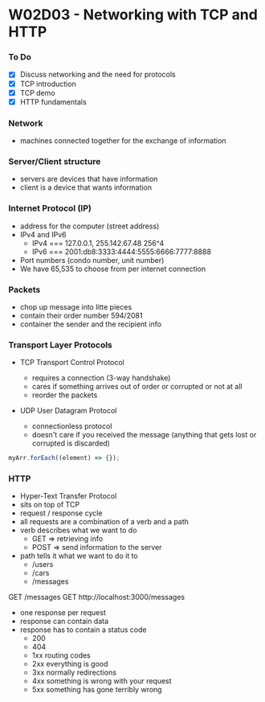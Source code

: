 # W02D03 - Networking with TCP and HTTP

### To Do
- [x] Discuss networking and the need for protocols
- [x] TCP introduction
- [x] TCP demo
- [x] HTTP fundamentals

### Network
* machines connected together for the exchange of information

### Server/Client structure
* servers are devices that have information
* client is a device that wants information

### Internet Protocol (IP)
* address for the computer (street address)
* IPv4 and IPv6
  * IPv4 === 127.0.0.1, 255.142.67.48 256^4
  * IPv6 === 2001:db8:3333:4444:5555:6666:7777:8888
* Port numbers (condo number, unit number)
* We have 65,535 to choose from per internet connection

### Packets
* chop up message into litte pieces
* contain their order number 594/2081
* container the sender and the recipient info

### Transport Layer Protocols
* TCP Transport Control Protocol
  * requires a connection (3-way handshake)
  * cares if something arrives out of order or corrupted or not at all
  * reorder the packets

* UDP User Datagram Protocol
  * connectionless protocol
  * doesn't care if you received the message (anything that gets lost or corrupted is discarded)

```js
myArr.forEach((element) => {});
```

### HTTP
* Hyper-Text Transfer Protocol
* sits on top of TCP
* request / response cycle
* all requests are a combination of a verb and a path
* verb describes what we want to do
  * GET   => retrieving info
  * POST  => send information to the server
* path tells it what we want to do it to
  * /users
  * /cars
  * /messages

GET /messages
GET http://localhost:3000/messages

* one response per request
* response can contain data
* response has to contain a status code
  * 200
  * 404
  * 1xx routing codes
  * 2xx everything is good
  * 3xx normally redirections
  * 4xx something is wrong with your request
  * 5xx something has gone terribly wrong








